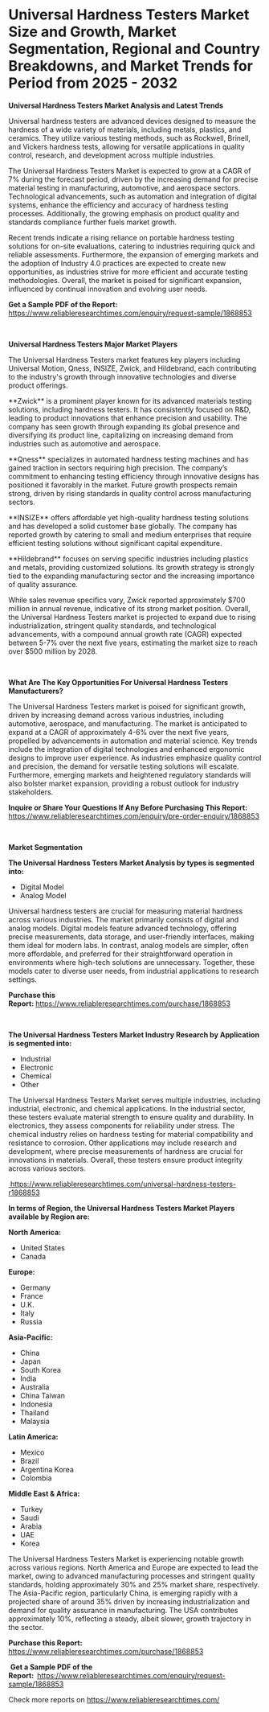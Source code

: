 <p><h1>Universal Hardness Testers Market Size and Growth, Market Segmentation, Regional and Country Breakdowns, and Market Trends for Period from 2025 -  2032</h1></p><p><strong>Universal Hardness Testers Market Analysis and Latest Trends</strong></p>
<p><p>Universal hardness testers are advanced devices designed to measure the hardness of a wide variety of materials, including metals, plastics, and ceramics. They utilize various testing methods, such as Rockwell, Brinell, and Vickers hardness tests, allowing for versatile applications in quality control, research, and development across multiple industries. </p><p>The Universal Hardness Testers Market is expected to grow at a CAGR of 7% during the forecast period, driven by the increasing demand for precise material testing in manufacturing, automotive, and aerospace sectors. Technological advancements, such as automation and integration of digital systems, enhance the efficiency and accuracy of hardness testing processes. Additionally, the growing emphasis on product quality and standards compliance further fuels market growth. </p><p>Recent trends indicate a rising reliance on portable hardness testing solutions for on-site evaluations, catering to industries requiring quick and reliable assessments. Furthermore, the expansion of emerging markets and the adoption of Industry 4.0 practices are expected to create new opportunities, as industries strive for more efficient and accurate testing methodologies. Overall, the market is poised for significant expansion, influenced by continual innovation and evolving user needs.</p></p>
<p><strong>Get a Sample PDF of the Report:&nbsp;</strong> <a href="https://www.reliableresearchtimes.com/enquiry/request-sample/1868853?utm_campaign=3207&utm_medium=2&utm_source=Github&utm_content=ia&utm_term=08042025&utm_id=universal-hardness-testers">https://www.reliableresearchtimes.com/enquiry/request-sample/1868853</a></p>
<p>&nbsp;</p>
<p><strong>Universal Hardness Testers Major Market Players</strong></p>
<p><p>The Universal Hardness Testers market features key players including Universal Motion, Qness, INSIZE, Zwick, and Hildebrand, each contributing to the industry's growth through innovative technologies and diverse product offerings.</p><p>**Zwick** is a prominent player known for its advanced materials testing solutions, including hardness testers. It has consistently focused on R&D, leading to product innovations that enhance precision and usability. The company has seen growth through expanding its global presence and diversifying its product line, capitalizing on increasing demand from industries such as automotive and aerospace.</p><p>**Qness** specializes in automated hardness testing machines and has gained traction in sectors requiring high precision. The company’s commitment to enhancing testing efficiency through innovative designs has positioned it favorably in the market. Future growth prospects remain strong, driven by rising standards in quality control across manufacturing sectors.</p><p>**INSIZE** offers affordable yet high-quality hardness testing solutions and has developed a solid customer base globally. The company has reported growth by catering to small and medium enterprises that require efficient testing solutions without significant capital expenditure. </p><p>**Hildebrand** focuses on serving specific industries including plastics and metals, providing customized solutions. Its growth strategy is strongly tied to the expanding manufacturing sector and the increasing importance of quality assurance. </p><p>While sales revenue specifics vary, Zwick reported approximately $700 million in annual revenue, indicative of its strong market position. Overall, the Universal Hardness Testers market is projected to expand due to rising industrialization, stringent quality standards, and technological advancements, with a compound annual growth rate (CAGR) expected between 5-7% over the next five years, estimating the market size to reach over $500 million by 2028.</p></p>
<p>&nbsp;</p>
<p><strong>What Are The Key Opportunities For Universal Hardness Testers Manufacturers?</strong></p>
<p><p>The Universal Hardness Testers market is poised for significant growth, driven by increasing demand across various industries, including automotive, aerospace, and manufacturing. The market is anticipated to expand at a CAGR of approximately 4-6% over the next five years, propelled by advancements in automation and material science. Key trends include the integration of digital technologies and enhanced ergonomic designs to improve user experience. As industries emphasize quality control and precision, the demand for versatile testing solutions will escalate. Furthermore, emerging markets and heightened regulatory standards will also bolster market expansion, providing a robust outlook for industry stakeholders.</p></p>
<p><strong>Inquire or Share Your Questions If Any Before Purchasing This Report:</strong> <a href="https://www.reliableresearchtimes.com/enquiry/pre-order-enquiry/1868853?utm_campaign=3207&utm_medium=2&utm_source=Github&utm_content=ia&utm_term=08042025&utm_id=universal-hardness-testers">https://www.reliableresearchtimes.com/enquiry/pre-order-enquiry/1868853</a></p>
<p>&nbsp;</p>
<p><strong>Market Segmentation</strong></p>
<p><strong>The Universal Hardness Testers Market Analysis by types is segmented into:</strong></p>
<p><ul><li>Digital Model</li><li>Analog Model</li></ul></p>
<p><p>Universal hardness testers are crucial for measuring material hardness across various industries. The market primarily consists of digital and analog models. Digital models feature advanced technology, offering precise measurements, data storage, and user-friendly interfaces, making them ideal for modern labs. In contrast, analog models are simpler, often more affordable, and preferred for their straightforward operation in environments where high-tech solutions are unnecessary. Together, these models cater to diverse user needs, from industrial applications to research settings.</p></p>
<p><strong>Purchase this Report:&nbsp;</strong><a href="https://www.reliableresearchtimes.com/purchase/1868853?utm_campaign=3207&utm_medium=2&utm_source=Github&utm_content=ia&utm_term=08042025&utm_id=universal-hardness-testers">https://www.reliableresearchtimes.com/purchase/1868853</a></p>
<p>&nbsp;</p>
<p><strong>The Universal Hardness Testers Market Industry Research by Application is segmented into:</strong></p>
<p><ul><li>Industrial</li><li>Electronic</li><li>Chemical</li><li>Other</li></ul></p>
<p><p>The Universal Hardness Testers Market serves multiple industries, including industrial, electronic, and chemical applications. In the industrial sector, these testers evaluate material strength to ensure quality and durability. In electronics, they assess components for reliability under stress. The chemical industry relies on hardness testing for material compatibility and resistance to corrosion. Other applications may include research and development, where precise measurements of hardness are crucial for innovations in materials. Overall, these testers ensure product integrity across various sectors.</p></p>
<p><a href="https://www.reliableresearchtimes.com/universal-hardness-testers-r1868853?utm_campaign=3207&utm_medium=2&utm_source=Github&utm_content=ia&utm_term=08042025&utm_id=universal-hardness-testers">&nbsp;https://www.reliableresearchtimes.com/universal-hardness-testers-r1868853</a></p>
<p><strong>In terms of Region, the Universal Hardness Testers Market Players available by Region are:</strong></p>
<p>
    <p> <strong> North America: </strong>
        <ul>
            <li>United States</li>
            <li>Canada</li>
        </ul>
        </p> 
    <p> <strong> Europe: </strong>
        <ul>
            <li>Germany</li>
            <li>France</li>
            <li>U.K.</li>
            <li>Italy</li>
            <li>Russia</li>
        </ul>
        </p> 
    <p> <strong> Asia-Pacific: </strong>
        <ul>
            <li>China</li>
            <li>Japan</li>
            <li>South Korea</li>
            <li>India</li>
            <li>Australia</li>
            <li>China Taiwan</li>
            <li>Indonesia</li>
            <li>Thailand</li>
            <li>Malaysia</li>
        </ul>
        </p> 
    <p> <strong> Latin America: </strong>
        <ul>
            <li>Mexico</li>
            <li>Brazil</li>
            <li>Argentina Korea</li>
            <li>Colombia</li>
        </ul>
        </p> 
    <p> <strong> Middle East & Africa: </strong>
        <ul>
            <li>Turkey</li>
            <li>Saudi</li>
            <li>Arabia</li>
            <li>UAE</li>
            <li>Korea</li>
        </ul>
    </p>
    </p>
<p><p>The Universal Hardness Testers Market is experiencing notable growth across various regions. North America and Europe are expected to lead the market, owing to advanced manufacturing processes and stringent quality standards, holding approximately 30% and 25% market share, respectively. The Asia-Pacific region, particularly China, is emerging rapidly with a projected share of around 35% driven by increasing industrialization and demand for quality assurance in manufacturing. The USA contributes approximately 10%, reflecting a steady, albeit slower, growth trajectory in the sector.</p></p>
<p><strong>Purchase this Report: </strong><a href="https://www.reliableresearchtimes.com/purchase/1868853?utm_campaign=3207&utm_medium=2&utm_source=Github&utm_content=ia&utm_term=08042025&utm_id=universal-hardness-testers">https://www.reliableresearchtimes.com/purchase/1868853</a></p>
<p>&nbsp;<strong>Get a Sample PDF of the Report:&nbsp;&nbsp;</strong><a href="https://www.reliableresearchtimes.com/enquiry/request-sample/1868853?utm_campaign=3207&utm_medium=2&utm_source=Github&utm_content=ia&utm_term=08042025&utm_id=universal-hardness-testers">https://www.reliableresearchtimes.com/enquiry/request-sample/1868853</a></p>
<p><strong></strong></p>
<p>Check more reports on <a href="https://www.reliableresearchtimes.com/?utm_campaign=3207&utm_medium=2&utm_source=Github&utm_content=ia&utm_term=08042025&utm_id=universal-hardness-testers">https://www.reliableresearchtimes.com/</a></p>